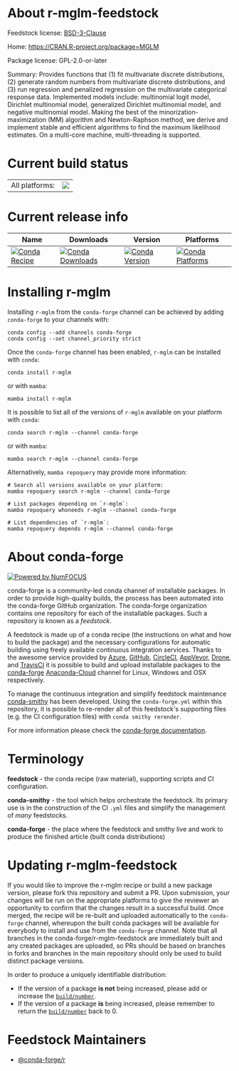 About r-mglm-feedstock
======================

Feedstock license: [BSD-3-Clause](https://github.com/conda-forge/r-mglm-feedstock/blob/main/LICENSE.txt)

Home: https://CRAN.R-project.org/package=MGLM

Package license: GPL-2.0-or-later

Summary: Provides functions that (1) fit multivariate discrete distributions, (2) generate random numbers from multivariate discrete distributions, and (3) run regression and penalized regression on the multivariate categorical response data.  Implemented models include: multinomial logit model, Dirichlet multinomial model, generalized Dirichlet multinomial model, and negative multinomial model. Making the best of the minorization-maximization (MM) algorithm and Newton-Raphson method, we derive and implement stable and efficient algorithms to find the maximum likelihood estimates. On a multi-core machine, multi-threading is supported.

Current build status
====================


<table><tr><td>All platforms:</td>
    <td>
      <a href="https://dev.azure.com/conda-forge/feedstock-builds/_build/latest?definitionId=7078&branchName=main">
        <img src="https://dev.azure.com/conda-forge/feedstock-builds/_apis/build/status/r-mglm-feedstock?branchName=main">
      </a>
    </td>
  </tr>
</table>

Current release info
====================

| Name | Downloads | Version | Platforms |
| --- | --- | --- | --- |
| [![Conda Recipe](https://img.shields.io/badge/recipe-r--mglm-green.svg)](https://anaconda.org/conda-forge/r-mglm) | [![Conda Downloads](https://img.shields.io/conda/dn/conda-forge/r-mglm.svg)](https://anaconda.org/conda-forge/r-mglm) | [![Conda Version](https://img.shields.io/conda/vn/conda-forge/r-mglm.svg)](https://anaconda.org/conda-forge/r-mglm) | [![Conda Platforms](https://img.shields.io/conda/pn/conda-forge/r-mglm.svg)](https://anaconda.org/conda-forge/r-mglm) |

Installing r-mglm
=================

Installing `r-mglm` from the `conda-forge` channel can be achieved by adding `conda-forge` to your channels with:

```
conda config --add channels conda-forge
conda config --set channel_priority strict
```

Once the `conda-forge` channel has been enabled, `r-mglm` can be installed with `conda`:

```
conda install r-mglm
```

or with `mamba`:

```
mamba install r-mglm
```

It is possible to list all of the versions of `r-mglm` available on your platform with `conda`:

```
conda search r-mglm --channel conda-forge
```

or with `mamba`:

```
mamba search r-mglm --channel conda-forge
```

Alternatively, `mamba repoquery` may provide more information:

```
# Search all versions available on your platform:
mamba repoquery search r-mglm --channel conda-forge

# List packages depending on `r-mglm`:
mamba repoquery whoneeds r-mglm --channel conda-forge

# List dependencies of `r-mglm`:
mamba repoquery depends r-mglm --channel conda-forge
```


About conda-forge
=================

[![Powered by
NumFOCUS](https://img.shields.io/badge/powered%20by-NumFOCUS-orange.svg?style=flat&colorA=E1523D&colorB=007D8A)](https://numfocus.org)

conda-forge is a community-led conda channel of installable packages.
In order to provide high-quality builds, the process has been automated into the
conda-forge GitHub organization. The conda-forge organization contains one repository
for each of the installable packages. Such a repository is known as a *feedstock*.

A feedstock is made up of a conda recipe (the instructions on what and how to build
the package) and the necessary configurations for automatic building using freely
available continuous integration services. Thanks to the awesome service provided by
[Azure](https://azure.microsoft.com/en-us/services/devops/), [GitHub](https://github.com/),
[CircleCI](https://circleci.com/), [AppVeyor](https://www.appveyor.com/),
[Drone](https://cloud.drone.io/welcome), and [TravisCI](https://travis-ci.com/)
it is possible to build and upload installable packages to the
[conda-forge](https://anaconda.org/conda-forge) [Anaconda-Cloud](https://anaconda.org/)
channel for Linux, Windows and OSX respectively.

To manage the continuous integration and simplify feedstock maintenance
[conda-smithy](https://github.com/conda-forge/conda-smithy) has been developed.
Using the ``conda-forge.yml`` within this repository, it is possible to re-render all of
this feedstock's supporting files (e.g. the CI configuration files) with ``conda smithy rerender``.

For more information please check the [conda-forge documentation](https://conda-forge.org/docs/).

Terminology
===========

**feedstock** - the conda recipe (raw material), supporting scripts and CI configuration.

**conda-smithy** - the tool which helps orchestrate the feedstock.
                   Its primary use is in the construction of the CI ``.yml`` files
                   and simplify the management of *many* feedstocks.

**conda-forge** - the place where the feedstock and smithy live and work to
                  produce the finished article (built conda distributions)


Updating r-mglm-feedstock
=========================

If you would like to improve the r-mglm recipe or build a new
package version, please fork this repository and submit a PR. Upon submission,
your changes will be run on the appropriate platforms to give the reviewer an
opportunity to confirm that the changes result in a successful build. Once
merged, the recipe will be re-built and uploaded automatically to the
`conda-forge` channel, whereupon the built conda packages will be available for
everybody to install and use from the `conda-forge` channel.
Note that all branches in the conda-forge/r-mglm-feedstock are
immediately built and any created packages are uploaded, so PRs should be based
on branches in forks and branches in the main repository should only be used to
build distinct package versions.

In order to produce a uniquely identifiable distribution:
 * If the version of a package **is not** being increased, please add or increase
   the [``build/number``](https://docs.conda.io/projects/conda-build/en/latest/resources/define-metadata.html#build-number-and-string).
 * If the version of a package **is** being increased, please remember to return
   the [``build/number``](https://docs.conda.io/projects/conda-build/en/latest/resources/define-metadata.html#build-number-and-string)
   back to 0.

Feedstock Maintainers
=====================

* [@conda-forge/r](https://github.com/conda-forge/r/)

